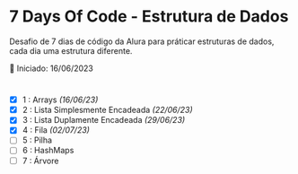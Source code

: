 # 7 Days Of Code - Estrutura de Dados 

Desafio de 7 dias de código da Alura para práticar estruturas de dados, cada dia uma estrutura diferente.

📅 Iniciado: 16/06/2023
#

- [x]   1 : Arrays *(16/06/23)*
- [x]   2 : Lista Simplesmente Encadeada *(22/06/23)*
- [x]   3 : Lista Duplamente Encadeada *(29/06/23)*
- [x]   4 : Fila *(02/07/23)*
- [ ]   5 : Pilha
- [ ]   6 : HashMaps
- [ ]   7 : Árvore
